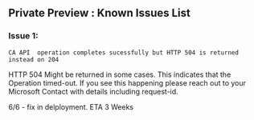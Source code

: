 ## Private Preview : Known Issues List

### Issue 1:
`CA API  operation completes sucessfully but HTTP 504 is returned instead on 204`

HTTP 504 Might be returned in some cases. This indicates that the Operation timed-out. If you see this happening please reach out to your Microsoft Contact with details including request-id.

6/6 - fix in delployment. ETA 3 Weeks
